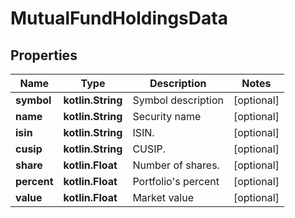 
# MutualFundHoldingsData

## Properties
Name | Type | Description | Notes
------------ | ------------- | ------------- | -------------
**symbol** | **kotlin.String** | Symbol description |  [optional]
**name** | **kotlin.String** | Security name |  [optional]
**isin** | **kotlin.String** | ISIN. |  [optional]
**cusip** | **kotlin.String** | CUSIP. |  [optional]
**share** | **kotlin.Float** | Number of shares. |  [optional]
**percent** | **kotlin.Float** | Portfolio&#39;s percent |  [optional]
**value** | **kotlin.Float** | Market value |  [optional]



